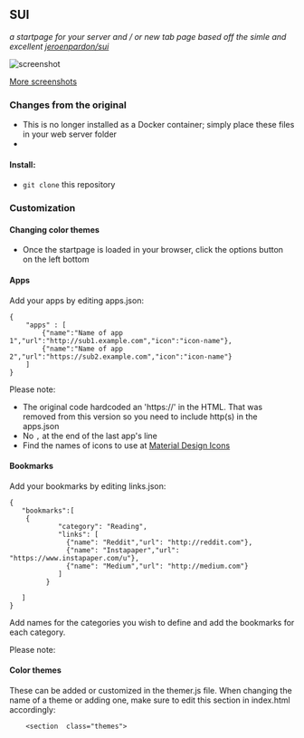 ## SUI
*a startpage for your server and / or new tab page based off the simle and excellent [jeroenpardon/sui](https://github.com/jeroenpardon/sui)*

![screenshot](https://i.imgur.com/J4d7Q3D.png)

[More screenshots](https://imgur.com/a/FDVRIyw)

### Changes from the original

- This is no longer installed as a Docker container; simply place these files in your web server folder
- 


#### Install:

 - `git clone` this repository


### Customization

#### Changing color themes
 - Once the startpage is loaded in your browser, click the options button on the left bottom

#### Apps
Add your apps by editing apps.json:

    {
	    "apps" : [
		    {"name":"Name of app 1","url":"http://sub1.example.com","icon":"icon-name"},
		    {"name":"Name of app 2","url":"https://sub2.example.com","icon":"icon-name"}
	    ]
    }

Please note:

 - The original code hardcoded an 'https://' in the HTML. That was removed from this version so you need to include http(s) in the apps.json
 - No `,` at the end of the last app's line
 - Find the names  of icons to use at [Material Design Icons](https://materialdesignicons.com/)

#### Bookmarks
Add your bookmarks by editing links.json:

```
{  
   "bookmarks":[  
	{
            "category": "Reading",
            "links": [
              {"name": "Reddit","url": "http://reddit.com"},
              {"name": "Instapaper","url": "https://www.instapaper.com/u"},
              {"name": "Medium","url": "http://medium.com"}
            ]
         }

   ]
}
```
Add names for the categories you wish to define and add the bookmarks for each category.

Please note:



#### Color themes
These can be added or customized in the themer.js file. When changing the name of a theme or adding one, make sure to edit this section in index.html accordingly:

```
    <section  class="themes">
```

